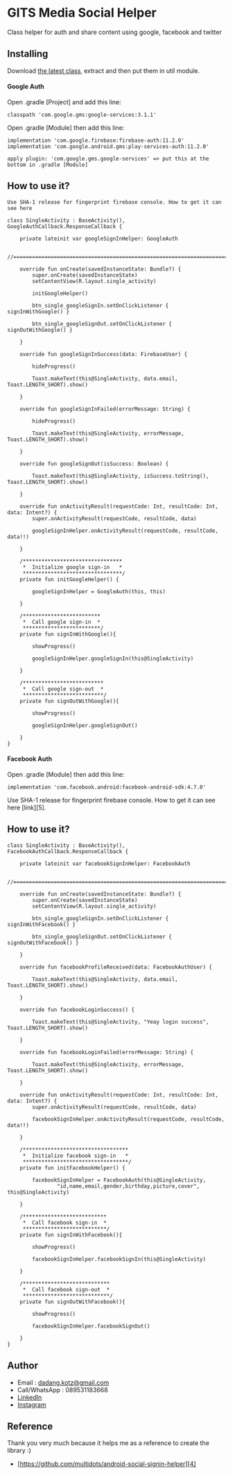 # GITS Media Social Helper

Class helper for auth and share content using google, facebook and twitter

## Installing

Download [the latest class][1], extract and then put them in util module.

#### Google Auth

Open .gradle [Project] and add this line:
```
classpath 'com.google.gms:google-services:3.1.1'
```
Open .gradle [Module] then add this line:
```
implementation 'com.google.firebase:firebase-auth:11.2.0'
implementation 'com.google.android.gms:play-services-auth:11.2.0'

apply plugin: 'com.google.gms.google-services' => put this at the bottom in .gradle [Module]
```

## How to use it?
```
Use SHA-1 release for fingerprint firebase console. How to get it can see here

class SingleActivity : BaseActivity(), GoogleAuthCallback.ResponseCallback {

    private lateinit var googleSignInHelper: GoogleAuth

    //==============================================================================================

    override fun onCreate(savedInstanceState: Bundle?) {
        super.onCreate(savedInstanceState)
        setContentView(R.layout.single_activity)

        initGoogleHelper()

        btn_single_googleSignIn.setOnClickListener { signInWithGoogle() }
        
        btn_single_googleSignOut.setOnClickListener { signOutWithGoogle() }
        
    }

    override fun googleSignInSuccess(data: FirebaseUser) {

        hideProgress()

        Toast.makeText(this@SingleActivity, data.email, Toast.LENGTH_SHORT).show()

    }

    override fun googleSignInFailed(errorMessage: String) {

        hideProgress()
        
        Toast.makeText(this@SingleActivity, errorMessage, Toast.LENGTH_SHORT).show()

    }

    override fun googleSignOut(isSuccess: Boolean) {

        Toast.makeText(this@SingleActivity, isSuccess.toString(), Toast.LENGTH_SHORT).show()

    }

    override fun onActivityResult(requestCode: Int, resultCode: Int, data: Intent?) {
        super.onActivityResult(requestCode, resultCode, data)

        googleSignInHelper.onActivityResult(requestCode, resultCode, data!!)

    }

    /********************************
     *  Initialize google sign-in   *
     ********************************/
    private fun initGoogleHelper() {

        googleSignInHelper = GoogleAuth(this, this)

    }

    /*************************
     *  Call google sign-in  *
     *************************/
    private fun signInWithGoogle(){

        showProgress()

        googleSignInHelper.googleSignIn(this@SingleActivity)

    }

    /**************************
     *  Call google sign-out  *
     **************************/
    private fun signOutWithGoogle(){

        showProgress()

        googleSignInHelper.googleSignOut()

    }
}
```

#### Facebook Auth

Open .gradle [Module] then add this line:
```
implementation 'com.facebook.android:facebook-android-sdk:4.7.0'
```

Use SHA-1 release for fingerprint firebase console. How to get it can see here [link][5].

## How to use it?
```
class SingleActivity : BaseActivity(), FacebookAuthCallback.ResponseCallback {

    private lateinit var facebookSignInHelper: FacebookAuth

    //==============================================================================================

    override fun onCreate(savedInstanceState: Bundle?) {
        super.onCreate(savedInstanceState)
        setContentView(R.layout.single_activity)

        btn_single_googleSignIn.setOnClickListener { signInWithFacebook() }

        btn_single_googleSignOut.setOnClickListener { signOutWithFacebook() }

    }

    override fun facebookProfileReceived(data: FacebookAuthUser) {

        Toast.makeText(this@SingleActivity, data.email, Toast.LENGTH_SHORT).show()

    }

    override fun facebookLoginSuccess() {

        Toast.makeText(this@SingleActivity, "Yeay login success", Toast.LENGTH_SHORT).show()

    }

    override fun facebookLoginFailed(errorMessage: String) {

        Toast.makeText(this@SingleActivity, errorMessage, Toast.LENGTH_SHORT).show()

    }

    override fun onActivityResult(requestCode: Int, resultCode: Int, data: Intent?) {
        super.onActivityResult(requestCode, resultCode, data)

        facebookSignInHelper.onActivityResult(requestCode, resultCode, data!!)

    }

    /**********************************
     *  Initialize facebook sign-in   *
     **********************************/
    private fun initFacebookHelper() {

        facebookSignInHelper = FacebookAuth(this@SingleActivity,
                "id,name,email,gender,birthday,picture,cover", this@SingleActivity)

    }

    /***************************
     *  Call facebook sign-in  *
     ***************************/
    private fun signInWithFacebook(){

        showProgress()

        facebookSignInHelper.facebookSignIn(this@SingleActivity)

    }

    /****************************
     *  Call facebook sign-out  *
     ****************************/
    private fun signOutWithFacebook(){

        showProgress()

        facebookSignInHelper.facebookSignOut()

    }
}
```

## Author

- Email : dadang.kotz@gmail.com
- Call/WhatsApp : 089531183668
- [LinkedIn][2]
- [Instagram][3]

## Reference

Thank you very much because it helps me as a reference to create the library :)
- [https://github.com/multidots/android-social-signin-helper][4]

[1]: https://github.com/irfanirawangits/gits-medsoc-helper/archive/master.zip
[2]: https://www.linkedin.com/in/irfan-irawan-sukirman-9096bba7/
[3]: https://www.instagram.com/ir.rawasukma/
[4]: https://github.com/multidots
